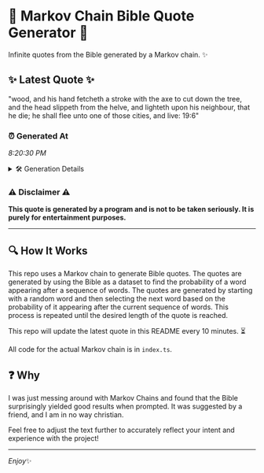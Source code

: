 # 📖 Markov Chain Bible Quote Generator 📖

Infinite quotes from the Bible generated by a Markov chain. ✨

## ✨ Latest Quote ✨
"wood, and his hand fetcheth a stroke with the axe to cut down the tree, and the head slippeth from the helve, and lighteth upon his neighbour, that he die; he shall flee unto one of those cities, and live: 19:6"

### ⏰ Generated At
*8:20:30 PM*

<details>
    <summary>🛠️ Generation Details</summary>
    <p>
        <strong>🌱 Seed:</strong> wood,<br>
        <strong>🔄 Iterations:</strong> 40<br>
        <strong>📜 Context History:</strong><br>[ wood, ]: and<br>[ wood,, and ]: his<br>[ wood,, and, his ]: hand<br>[ wood,, and, his, hand ]: fetcheth<br>[ wood,, and, his, hand, fetcheth ]: a<br>[ wood,, and, his, hand, fetcheth, a ]: stroke<br>[ and, his, hand, fetcheth, a, stroke ]: with<br>[ his, hand, fetcheth, a, stroke, with ]: the<br>[ hand, fetcheth, a, stroke, with, the ]: axe<br>[ fetcheth, a, stroke, with, the, axe ]: to<br>[ a, stroke, with, the, axe, to ]: cut<br>[ stroke, with, the, axe, to, cut ]: down<br>[ with, the, axe, to, cut, down ]: the<br>[ the, axe, to, cut, down, the ]: tree,<br>[ axe, to, cut, down, the, tree, ]: and<br>[ to, cut, down, the, tree,, and ]: the<br>[ cut, down, the, tree,, and, the ]: head<br>[ down, the, tree,, and, the, head ]: slippeth<br>[ the, tree,, and, the, head, slippeth ]: from<br>[ tree,, and, the, head, slippeth, from ]: the<br>[ and, the, head, slippeth, from, the ]: helve,<br>[ the, head, slippeth, from, the, helve, ]: and<br>[ head, slippeth, from, the, helve,, and ]: lighteth<br>[ slippeth, from, the, helve,, and, lighteth ]: upon<br>[ from, the, helve,, and, lighteth, upon ]: his<br>[ the, helve,, and, lighteth, upon, his ]: neighbour,<br>[ helve,, and, lighteth, upon, his, neighbour, ]: that<br>[ and, lighteth, upon, his, neighbour,, that ]: he<br>[ lighteth, upon, his, neighbour,, that, he ]: die;<br>[ upon, his, neighbour,, that, he, die; ]: he<br>[ his, neighbour,, that, he, die;, he ]: shall<br>[ neighbour,, that, he, die;, he, shall ]: flee<br>[ that, he, die;, he, shall, flee ]: unto<br>[ he, die;, he, shall, flee, unto ]: one<br>[ die;, he, shall, flee, unto, one ]: of<br>[ he, shall, flee, unto, one, of ]: those<br>[ shall, flee, unto, one, of, those ]: cities,<br>[ flee, unto, one, of, those, cities, ]: and<br>[ unto, one, of, those, cities,, and ]: live:<br>[ one, of, those, cities,, and, live: ]: 19:6<br>
    </p>
</details>

### ⚠️ Disclaimer ⚠️
**This quote is generated by a program and is not to be taken seriously. It is purely for entertainment purposes.**

---

## 🔍 How It Works

This repo uses a Markov chain to generate Bible quotes. The quotes are generated by using the Bible as a dataset to find the probability of a word appearing after a sequence of words. The quotes are generated by starting with a random word and then selecting the next word based on the probability of it appearing after the current sequence of words. This process is repeated until the desired length of the quote is reached.

This repo will update the latest quote in this README every 10 minutes. ⏳

All code for the actual Markov chain is in `index.ts`.

## ❓ Why

I was just messing around with Markov Chains and found that the Bible surprisingly yielded good results when prompted. 
It was suggested by a friend, and I am in no way christian.

Feel free to adjust the text further to accurately reflect your intent and experience with the project!

---

*Enjoy*✨
